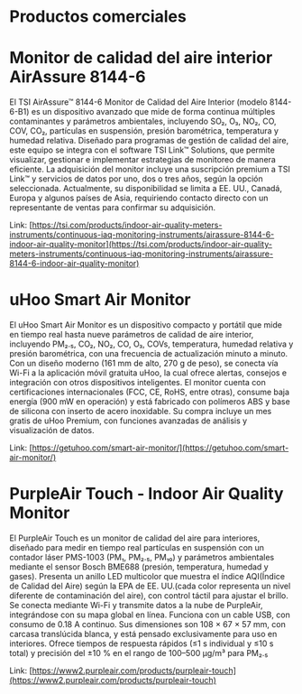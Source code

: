 # **Productos comerciales** 

# 

# Monitor de calidad del aire interior AirAssure 8144-6

El TSI AirAssure™ 8144-6 Monitor de Calidad del Aire Interior (modelo 8144-6-B1) es un dispositivo avanzado que mide de forma continua múltiples contaminantes y parámetros ambientales, incluyendo SO₂, O₃, NO₂, CO, COV, CO₂, partículas en suspensión, presión barométrica, temperatura y humedad relativa. Diseñado para programas de gestión de calidad del aire, este equipo se integra con el software TSI Link™ Solutions, que permite visualizar, gestionar e implementar estrategias de monitoreo de manera eficiente. La adquisición del monitor incluye una suscripción premium a TSI Link™ y servicios de datos por uno, dos o tres años, según la opción seleccionada. Actualmente, su disponibilidad se limita a EE. UU., Canadá, Europa y algunos países de Asia, requiriendo contacto directo con un representante de ventas para confirmar su adquisición.

Link: [https://tsi.com/products/indoor-air-quality-meters-instruments/continuous-iaq-monitoring-instruments/airassure-8144-6-indoor-air-quality-monitor](https://tsi.com/products/indoor-air-quality-meters-instruments/continuous-iaq-monitoring-instruments/airassure-8144-6-indoor-air-quality-monitor)

# uHoo Smart Air Monitor

El uHoo Smart Air Monitor es un dispositivo compacto y portátil que mide en tiempo real hasta nueve parámetros de calidad de aire interior, incluyendo PM₂.₅, CO₂, NO₂, CO, O₃, COVs, temperatura, humedad relativa y presión barométrica, con una frecuencia de actualización minuto a minuto. Con un diseño moderno (161 mm de alto, 270 g de peso), se conecta vía Wi-Fi a la aplicación móvil gratuita uHoo, la cual ofrece alertas, consejos e integración con otros dispositivos inteligentes. El monitor cuenta con certificaciones internacionales (FCC, CE, RoHS, entre otras), consume baja energía (900 mW en operación) y está fabricado con polímeros ABS y base de silicona con inserto de acero inoxidable. Su compra incluye un mes gratis de uHoo Premium, con funciones avanzadas de análisis y visualización de datos. 

Link: [https://getuhoo.com/smart-air-monitor/](https://getuhoo.com/smart-air-monitor/)

# PurpleAir Touch \- Indoor Air Quality Monitor

El PurpleAir Touch es un monitor de calidad del aire para interiores, diseñado para medir en tiempo real partículas en suspensión con un contador láser PMS-1003 (PM₁, PM₂.₅, PM₁₀) y parámetros ambientales mediante el sensor Bosch BME688 (presión, temperatura, humedad y gases). Presenta un anillo LED multicolor que muestra el índice AQI(Índice de Calidad del Aire) según la EPA de EE. UU.(cada color representa un nivel diferente de contaminación del aire), con control táctil para ajustar el brillo. Se conecta mediante Wi-Fi y transmite datos a la nube de PurpleAir, integrándose con su mapa global en línea. Funciona con un cable USB, con consumo de 0.18 A continuo. Sus dimensiones son 108 × 67 × 57 mm, con carcasa translúcida blanca, y está pensado exclusivamente para uso en interiores. Ofrece tiempos de respuesta rápidos (≤1 s individual y ≤10 s total) y precisión del ±10 % en el rango de 100–500 µg/m³ para PM₂.₅

Link: [https://www2.purpleair.com/products/purpleair-touch](https://www2.purpleair.com/products/purpleair-touch)  

